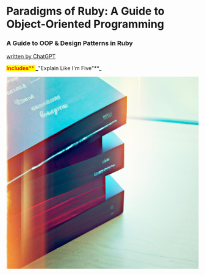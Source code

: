 # Paradigms of Ruby: A Guide to Object-Oriented Programming

### **A Guide to OOP & Design Patterns in Ruby**

[written by ChatGPT](https://openai.com/blog/chatgpt/)

<mark style="color:red;">**Includes**</mark><mark style="color:red;">** **</mark>_<mark style="color:red;">**"Explain Like I'm Five"**</mark>_

![img-FXChu5kHTlUoNr3QmzrZ89iC.jpg](.gitbook/assets/img-FXChu5kHTlUoNr3QmzrZ89iC.jpg)





####
